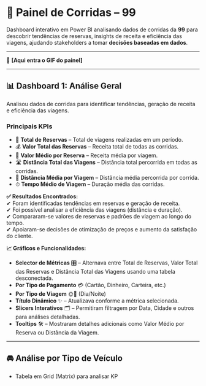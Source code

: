 # 🚖 **Painel de Corridas – 99**

Dashboard interativo em Power BI analisando dados de corridas da **99** para descobrir tendências de reservas, insights de receita e eficiência das viagens, ajudando stakeholders a tomar **decisões baseadas em dados**.  

---

📌 **[Aqui entra o GIF do painel]**  

---

## 📊 Dashboard 1: Análise Geral  
Analisou dados de corridas para identificar tendências, geração de receita e eficiência das viagens.  

### **Principais KPIs**  
- 📌 **Total de Reservas** – Total de viagens realizadas em um período.  
- 💰 **Valor Total das Reservas** – Receita total de todas as corridas.  
- 📏 **Valor Médio por Reserva** – Receita média por viagem.  
- 🛣 **Distância Total das Viagens** – Distância total percorrida em todas as corridas.  
- 📍 **Distância Média por Viagem** – Distância média percorrida por corrida.  
- ⏱ **Tempo Médio de Viagem** – Duração média das corridas.  

**✅ Resultados Encontrados:**  
✔ Foram identificadas tendências em reservas e geração de receita.  
✔ Foi possível analisar a eficiência das viagens (distância e duração).  
✔ Compararam-se valores de reservas e padrões de viagem ao longo do tempo.  
✔ Apoiaram-se decisões de otimização de preços e aumento da satisfação do cliente.  

**📈 Gráficos e Funcionalidades:**  
- **Selector de Métricas** 🎛 – Alternava entre Total de Reservas, Valor Total das Reservas e Distância Total das Viagens usando uma tabela desconectada.  
- **Por Tipo de Pagamento** 💳 (Cartão, Dinheiro, Carteira, etc.)  
- **Por Tipo de Viagem** 🌞🌙 (Dia/Noite)  
- **Título Dinâmico** ✨ – Atualizava conforme a métrica selecionada.  
- **Slicers Interativos** 🗂 – Permitiram filtragem por Data, Cidade e outros para análises detalhadas.  
- **Tooltips** 🛠 – Mostraram detalhes adicionais como Valor Médio por Reserva ou Distância da Viagem.  

---

## 🚘 Análise por Tipo de Veículo  
- Tabela em Grid (Matrix) para analisar KP
